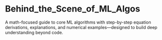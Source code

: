 # Behind_the_Scene_of_ML_Algos
A math-focused guide to core ML algorithms with step-by-step equation derivations, explanations, and numerical examples—designed to build deep understanding beyond code.
